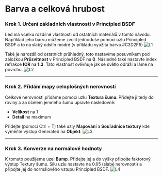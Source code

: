# Barva a celková hrubost
### Krok 1. Určení základních vlastností v Principled BSDF
Led má vcelku rozdílné vlastnosti od ostatních materiálů v tomto návodu. Například jeho barvu můžeme zvolit jednoduše pomocí uzlu Principled BSDF a to na slabý odstín modré (v příkladu využita barva #C3D2F5)
![L1](https://github.com/user-attachments/assets/98f0bbdb-5de5-492d-9081-222c87a34044)

Také je narozdíl od ostatních průhledný, toto nastavíme posuvníkem pod záložkou **Průsvitnost** v Principled BSDF na **0**. Následně také nastavte index refrakce **IOR** na **1.3**. Tato vlastnost ovlivňuje jak se světlo odráží a láme na povrchu.
![L2](https://github.com/user-attachments/assets/1ac6067e-c634-4404-b9d5-030b296a78cc)

---
### Krok 2. Přidání mapy celoplošných nerovností
Celkové nerovnosti přidáme pomocí uzlu **Textura šumu**. Přidejte ji tedy do roviny a za účelem jemného šumu upravte následovně:
- **Velikost** na 1
- **Detail** na maximum

Přidejte (pomocí Ctrl + T) také uzly **Mapování** a **Souřadnice textury** kde vyměňte výstup Generated na **Objekt**.
![L3](https://github.com/user-attachments/assets/804fd68b-4285-4c89-b037-75cd2bc1cbcb)

---
### Krok 3. Konverze na normálové hodnoty
K tomuto použijeme uzel **Bump**. Přidejte jej a do výšky připojte faktorový výstup Textury šumu. Sílu uzlu nastavte na 0.05 (slabé nerovnosti) a připojte jej do normálového vstupu Principled BSDF.
![L4](https://github.com/user-attachments/assets/0ce3190a-78b6-4233-87c6-145504154a9c)
